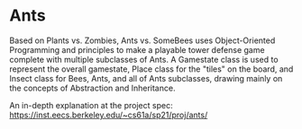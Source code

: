 # Ants
Based on Plants vs. Zombies, Ants vs. SomeBees uses Object-Oriented Programming and principles to make a playable tower defense game complete with multiple subclasses of Ants. A Gamestate class is used to represent the overall gamestate, Place class for the "tiles" on the board, and Insect class for Bees, Ants, and all of Ants subclasses, drawing mainly on the concepts of Abstraction and Inheritance.

An in-depth explanation at the project spec: https://inst.eecs.berkeley.edu/~cs61a/sp21/proj/ants/

